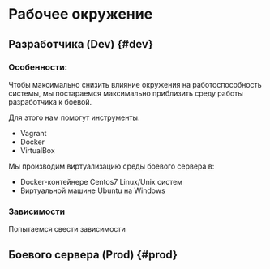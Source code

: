 # Рабочее окружение

## Разработчика (Dev) {#dev}
### Особенности:
Чтобы максимально снизить влияние окружения на работоспособность системы, мы постараемся максимально приблизить среду работы разработчика к боевой.

Для этого нам помогут инструменты:
<!--  TODO(ichiro18): Добавить ссылки -->
* Vagrant
* Docker
* VirtualBox

Мы производим виртуализацию среды боевого сервера в:
<!--  TODO(ichiro18): Сделать -->
* Docker-контейнере Centos7 Linux/Unix систем
* Виртуальной машине Ubuntu на Windows



### Зависимости
Попытаемся свести зависимости

## Боевого сервера (Prod) {#prod}